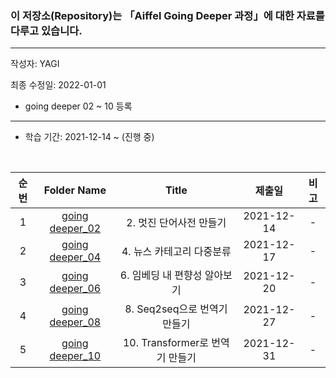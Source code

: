 ### 이 저장소(Repository)는 「Aiffel Going Deeper 과정」에 대한 자료를 다루고 있습니다.

***
작성자: YAGI

최종 수정일: 2022-01-01
+ going deeper 02 ~ 10 등록
***
+ 학습 기간: 2021-12-14 ~ (진행 중)

<br>

|순번|Folder Name|Title|제출일|비고|
|:--------:|:--------:|:--------:|:--------:|:--------:|
|1|[going deeper_02](https://nbviewer.org/github/YAGI0423/aiffel_going_deeper/blob/main/going_deeper_02/GD02_v2_1.ipynb)|2. 멋진 단어사전 만들기|2021-12-14|-|
|2|[going deeper_04](https://nbviewer.org/github/YAGI0423/aiffel_going_deeper/blob/main/going_deeper_04/GD04_v2_1.ipynb)|4. 뉴스 카테고리 다중분류|2021-12-17|-|
|3|[going deeper_06](https://nbviewer.org/github/YAGI0423/aiffel_going_deeper/blob/main/going_deeper_06/GD06_v2_1.ipynb)|6. 임베딩 내 편향성 알아보기|2021-12-20|-|
|4|[going deeper_08](https://nbviewer.org/github/YAGI0423/aiffel_going_deeper/blob/main/going_deeper_08/GD08_v3_1.ipynb)|8. Seq2seq으로 번역기 만들기|2021-12-27|-|
|5|[going deeper_10](https://nbviewer.org/github/YAGI0423/aiffel_going_deeper/blob/main/going_deeper_10/GD10_v4_1.ipynb)|10. Transformer로 번역기 만들기|2021-12-31|-|
